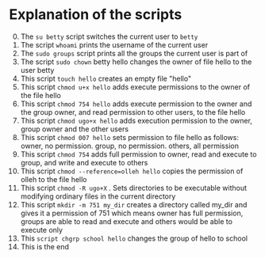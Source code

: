 #  Explanation of the scripts

0. The ```su betty``` script switches the current user to ```betty```
1. The script ```whoami``` prints the username of the current user
2. The ```sudo groups``` script prints all the groups the current user is part of
3. The script ```sudo chown``` betty hello changes the owner of file hello to the user betty
4. This script ```touch hello``` creates an empty file "hello"
5. This script ```chmod u+x hello``` adds execute permissions to the owner of the file hello
6. This script ```chmod 754 hello``` adds execute permission to the owner and the group owner, and read permission to other users, to the file hello
7. This script ```chmod ugo+x hello``` adds execution permission to the owner, group owner and the other users
8. This script ```chmod 007 hello``` sets permission to file hello as follows: owner, no permission. group, no permission. others, all permission
9. This script ```chmod 754``` adds full permission to owner, read and execute to group, and write and execute to others
10. This script ```chmod --reference=olleh hello``` copies the permission of olleh to the file hello
11. This script ```chmod -R ugo+X``` . Sets directories to be executable without modifying ordinary files in the current directory
12. This script ```mkdir -m 751 my_dir``` creates a directory called my_dir and gives it  a permission of 751 which means
owner has full permission, groups are able to read and execute and others would be able to execute only
13. This ```script chgrp school hello``` changes the group of hello to school
14. This is the end
